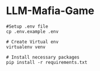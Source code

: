 # LLM-Mafia-Game






```shell
#Setup .env file
cp .env.example .env

# Create Virtual env
virtualenv venv

# Install necessary packages
pip install -r requirements.txt
```